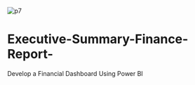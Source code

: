 ![p7](https://github.com/codeefy/Executive-Summary-Finance-Report-/assets/164794013/9c7a16b5-f680-459f-8856-7dc41260b7d4)
# Executive-Summary-Finance-Report-
Develop a Financial Dashboard Using Power BI 
